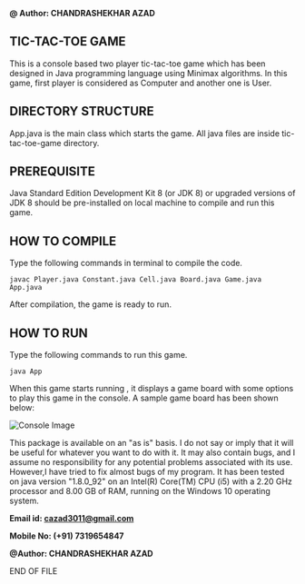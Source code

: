 **@ Author: CHANDRASHEKHAR AZAD**

## TIC-TAC-TOE GAME

This is a console based two player tic-tac-toe game which has been designed in Java programming language using Minimax algorithms.
In this game, first player is considered as Computer and another one is User.

## DIRECTORY STRUCTURE

App.java is the main class which starts the game. All java files are inside tic-tac-toe-game directory.

## PREREQUISITE

Java Standard Edition Development Kit 8 (or JDK 8) or upgraded versions of JDK 8 should be pre-installed on local machine to compile and run this game.

## HOW TO COMPILE
Type the following commands in terminal to compile the code.
```
javac Player.java Constant.java Cell.java Board.java Game.java App.java
```
After compilation, the game is ready to run.

## HOW TO RUN
Type the following commands to run this game.
```
java App
```
When this game starts running , it displays a game board with some options to play this game in the console. A sample game board has been shown below:

![Console Image](https://lh3.googleusercontent.com/cVRBIMyEd1r6ClZbMv5V6Aw6hPfuX5zQAQ1yWOB6j1F7Lx_v1zBJruzgS-qDQyA50PcPchwnNx2VPfUO9uJ55Y645W4FYyPGURmbZDIojo_1Fos287asukCpZuaa6Xx5nL8Ufyfo5GxaY62uaZWrg5KxEpFGPhhRJ9QGntNSfxEdUIeSwiDVD_un6deMVaNIwar0R333V41fzpZpTxB2rnjNJ4lkjYuzH8faYIYJohNcs-J2bF5i4ZYLmQc8N8l6dxHss5MGh-O9yC6HMzU-Mr8cgX8nHR-0cYoaHXBjJd7enM9lk5xeR_C2TkBUiVQP2TEwymN_PDr6ItKRfXFNXpjWY9DBJMER9O3csGKMm6EPBekRS0gTdlW1SVXTjwgDz2xziA_8_zHmEiWCwhmAeMmwlxSCpwsSRBWvxPTwiLmwmd0wAtVsg_e_KxgzGYn_QjKLat1Dq6E-cP7Ioxidf-uQA_02zolMawp94LPO-p-CBQU_760EdEgVWNjyxUC4BFB7NV84seO4ICVUudGfti6ymOsDSo5wj5GrzQncbIp6a14uMHSEwY_JUpkmHwCYJcIS4TffDyCPiVVOZQTk0JG0jdcAYh-6xG_TSVA=w322-h588-no)

This package is available on an "as is" basis. I do not say or imply that it will be useful for 
whatever you want to do with it. It may also contain bugs, and I assume no responsibility for 
any potential problems associated with its use. However,I have tried to fix almost bugs of my 
program. It has been tested on java version "1.8.0_92" on an Intel(R) Core(TM) CPU (i5) with a 2.20 GHz processor and 8.00 GB of RAM, running on the Windows 10 operating system.

**Email id: <cazad3011@gmail.com>**

**Mobile No: (+91) 7319654847**

**@Author: CHANDRASHEKHAR AZAD**

END OF FILE
